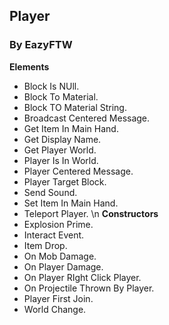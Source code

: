 ## Player
### By EazyFTW
**Elements**
* Block Is NUll.
* Block To Material.
* Block TO Material String.
* Broadcast Centered Message.
* Get Item In Main Hand.
* Get Display Name.
* Get Player World.
* Player Is In World.
* Player Centered Message.
* Player Target Block.
* Send Sound.
* Set Item In Main Hand.
* Teleport Player.
\n
**Constructors**
* Explosion Prime.
* Interact Event.
* Item Drop.
* On Mob Damage.
* On Player Damage.
* On Player RIght Click Player.
* On Projectile Thrown By Player.
* Player First Join.
* World Change.
